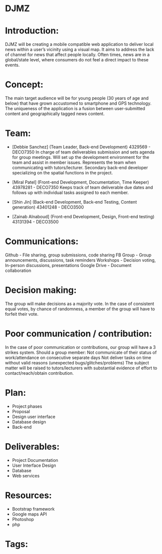# DJMZ

# Introduction:
DJMZ will be creating a mobile compatible web application to deliver local news within a user’s vicinity using a visual map. It aims to address the lack of channel for news that affect people locally. Often times, news are in a global/state level, where consumers do not feel a direct impact to these events. 

# Concept:
The main target audience will be for young people (30 years of age and below) that have grown accustomed to smartphone and GPS technology. The uniqueness of the application is a fusion between user-submitted content and geographically tagged news content.

# Team:
- [Debbie Sanchez] (Team Leader, Back-end Development)
4329569 - DECO7350
In charge of team deliverables submission and sets agenda for group meetings. Will set up the development environment for the team and assist in member issues. Represents the team when communicating with tutors/lecturer. Secondary back-end developer specializing on the spatial functions in the project.

- [Miral Patel] (Front-end Development, Documentation, Time Keeper)
43978281 - DECO7350
Keeps track of team deliverable due dates and follows up with individual tasks assigned to each member. 

- [Shin Jin] (Back-end Development, Back-end Testing, Content generation)
43401248 - DECO3500

- [Zainab Alnaboud] (Front-end Development, Design, Front-end testing)
43131394 - DECO3500

# Communications:
Github -  File sharing, group submissions, code sharing
FB Group - Group announcements, discussions, task reminders
Workshops - Decision voting, In-person discussions, presentations
Google Drive - Document collaboration

# Decision making:
The group will make decisions as a majority vote. In the case of consistent equal votes, by chance of randomness, a member of the group will have to forfeit their vote.

# Poor communication / contribution:
In the case of poor communication or contributions, our group will have a 3 strikes system. Should a group member:
Not communicate of their status of work/attendance on consecutive separate days
Not deliver tasks on time without valid reasons (unexpected bugs/glitches/problems)
The subject matter will be raised to tutors/lecturers with substantial evidence of effort to contact/reach/obtain contribution.

# Plan:
- Project phases
- Proposal
- Design user interface	
- Database design
- Back-end

# Deliverables:
- Project Documentation
- User Interface Design
- Database
- Web services

# Resources:
- Bootstrap framework
- Google maps API
- Photoshop
- php

# Tags:


